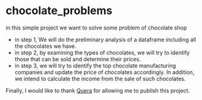 # chocolate_problems

in this simple project we want to solve some problem of chocolate shop
* in step 1, We will do the preliminary analysis of a dataframe including all the chocolates we have.
* in step 2, by examining the types of chocolates, we will try to identify those that can be sold and determine their prices.
* in step 3, we will try to identify the top chocolate manufacturing companies and update the price of chocolates accordingly. In addition, we intend to calculate the income from the sale of such chocolates.

Finally, I would like to thank [Quera](https://quera.org/) for allowing me to publish this project.
